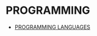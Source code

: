 # PROGRAMMING

- [PROGRAMMING LANGUAGES](../LEVEL-4/PROGRAMMING-LANGUAGES.md)

<!--
---- Linters

---- UI
----- Frameworks
------ Zurb Foundation
------ Bootstrap
------ Astro

---- HTTP

---- API
---- Postman
---- Rest API
---- SCORM
---- XAPI
---- Web APIs
---- WebGL
---- Watson API
---- Stripe
----- Stripe API

---- YAML

---- Web Components
----- Framework
----- AMP.dev

---- RSS

---- Bun

---- Deno

---- Docker

---- Version Control System
----- Git
------ Internet Hosted Service
------- GitHub
------- GitLab
------- BitBucket

---- Internet Hosted Service for Remote Development
------ Gitpod

---- Apache HTTP Server


--- Databases

---- MongoDB
---- MySQL
---- PostgreSQL
---- InnoDB
---- MariaDB

---- Firebase
---- Supabase

---- SQL
---- GraphQL
-->
